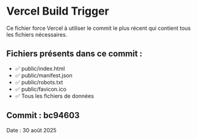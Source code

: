 # Vercel Build Trigger

Ce fichier force Vercel à utiliser le commit le plus récent qui contient tous les fichiers nécessaires.

## Fichiers présents dans ce commit :
- ✅ public/index.html
- ✅ public/manifest.json  
- ✅ public/robots.txt
- ✅ public/favicon.ico
- ✅ Tous les fichiers de données

## Commit : bc94603
Date : 30 août 2025

